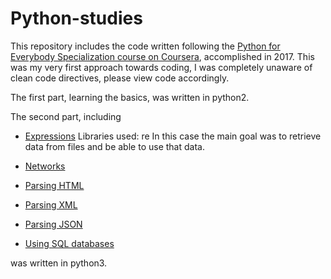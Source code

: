 # Python-studies
This repository includes the code written following the
[Python for Everybody Specialization course on Coursera](https://www.coursera.org/specializations/python),
accomplished in 2017. This was my very first approach towards coding, I was completely unaware of clean code directives,
please view code accordingly.

The first part, learning the basics, was written in python2.

The second part, including

- [Expressions](https://github.com/nandormatyas/python-studies/tree/master/0_2expressions)
  Libraries used: re
  In this case the main goal was to retrieve data from files and be able to use that data.
  
- [Networks](https://github.com/nandormatyas/python-studies/tree/master/0_3networks)
- [Parsing HTML](https://github.com/nandormatyas/python-studies/tree/master/0_4html)
- [Parsing XML](https://github.com/nandormatyas/python-studies/tree/master/0_5XML)
- [Parsing JSON](https://github.com/nandormatyas/python-studies/tree/master/0_6JSON)
- [Using SQL databases](https://github.com/nandormatyas/python-studies/tree/master/0_7SQL)

was written in python3.

